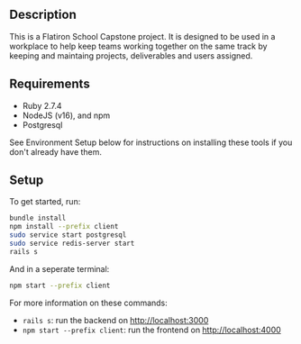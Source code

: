 ## Description

This is a Flatiron School Capstone project. It is designed to be used in a workplace to help keep teams working together on the same track by keeping and maintaing projects, deliverables and users assigned. 

## Requirements

- Ruby 2.7.4
- NodeJS (v16), and npm
- Postgresql

See Environment Setup below for instructions on installing these tools if you
don't already have them.

## Setup

To get started, run:

```sh
bundle install
npm install --prefix client
sudo service start postgresql
sudo service redis-server start
rails s

```
And in a seperate terminal:

```sh
npm start --prefix client
```

For more information on these commands:

- `rails s`: run the backend on [http://localhost:3000](http://localhost:3000)
- `npm start --prefix client`: run the frontend on
  [http://localhost:4000](http://localhost:4000)


